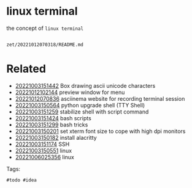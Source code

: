 # linux terminal

the concept of `linux terminal`

```
```

` zet/20221012070318/README.md `

# Related

- [20221003151442](/zet/20221003151442/README.md) Box drawing ascii unicode characters
- [20221012102144](/zet/20221012102144/README.md) preview window for menu
- [20221012070836](/zet/20221012070836/README.md) asciinema website for recording terminal session
- [20221003150564](/zet/20221003150564/README.md) python upgrade shell (TTY Shell)
- [20221003151259](/zet/20221003151259/README.md) stabilize shell with script command
- [20221003151424](/zet/20221003151424/README.md) bash scripts
- [20221003151299](/zet/20221003151299/README.md) bash tricks
- [20221003150201](/zet/20221003150201/README.md) set xterm font size to cope with high dpi monitors
- [20221003150182](/zet/20221003150182/README.md) install alacritty 
- [20221003151174](/zet/20221003151174/README.md) SSH
- [20221003150551](/zet/20221003150551/README.md) linux
- [20221006025356](/zet/20221006025356/README.md) linux

Tags:

    #todo #idea
